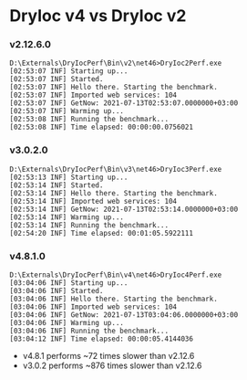 ﻿# DryIoc v4 vs DryIoc v2

### v2.12.6.0

```log
D:\Externals\DryIocPerf\Bin\v2\net46>DryIoc2Perf.exe
[02:53:07 INF] Starting up...
[02:53:07 INF] Started.
[02:53:07 INF] Hello there. Starting the benchmark.
[02:53:07 INF] Imported web services: 104
[02:53:07 INF] GetNow: 2021-07-13T02:53:07.0000000+03:00
[02:53:07 INF] Warming up...
[02:53:08 INF] Running the benchmark...
[02:53:08 INF] Time elapsed: 00:00:00.0756021
```

### v3.0.2.0

```log
D:\Externals\DryIocPerf\Bin\v3\net46>DryIoc3Perf.exe
[02:53:13 INF] Starting up...
[02:53:14 INF] Started.
[02:53:14 INF] Hello there. Starting the benchmark.
[02:53:14 INF] Imported web services: 104
[02:53:14 INF] GetNow: 2021-07-13T02:53:14.0000000+03:00
[02:53:14 INF] Warming up...
[02:53:14 INF] Running the benchmark...
[02:54:20 INF] Time elapsed: 00:01:05.5922111
```

### v4.8.1.0

```log
D:\Externals\DryIocPerf\Bin\v4\net46>DryIoc4Perf.exe
[03:04:06 INF] Starting up...
[03:04:06 INF] Started.
[03:04:06 INF] Hello there. Starting the benchmark.
[03:04:06 INF] Imported web services: 104
[03:04:06 INF] GetNow: 2021-07-13T03:04:06.0000000+03:00
[03:04:06 INF] Warming up...
[03:04:06 INF] Running the benchmark...
[03:04:12 INF] Time elapsed: 00:00:05.4144036
```

* v4.8.1 performs ~72 times slower than v2.12.6
* v3.0.2 performs ~876 times slower than v2.12.6
